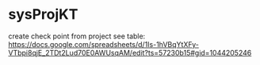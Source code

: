 # sysProjKT
create check point from project
see table: https://docs.google.com/spreadsheets/d/1Is-1hVBqYtXFy-VTbpi8qjE_2TDt2Lud70E0AWUsqAM/edit?ts=57230b15#gid=1044205246 
